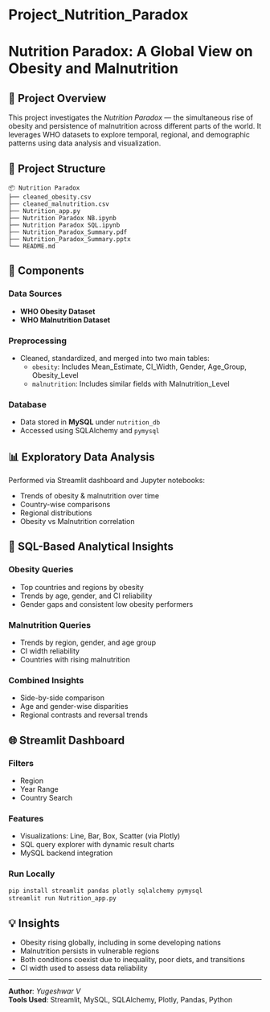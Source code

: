 # Project_Nutrition_Paradox
# Nutrition Paradox: A Global View on Obesity and Malnutrition

## 📌 Project Overview
This project investigates the *Nutrition Paradox* — the simultaneous rise of obesity and persistence of malnutrition across different parts of the world. It leverages WHO datasets to explore temporal, regional, and demographic patterns using data analysis and visualization.

## 📁 Project Structure
```
📦 Nutrition Paradox
├── cleaned_obesity.csv
├── cleaned_malnutrition.csv
├── Nutrition_app.py
├── Nutrition Paradox NB.ipynb
├── Nutrition Paradox SQL.ipynb
├── Nutrition_Paradox_Summary.pdf
├── Nutrition_Paradox_Summary.pptx
└── README.md
```

## 🧩 Components

### Data Sources
- **WHO Obesity Dataset**
- **WHO Malnutrition Dataset**

### Preprocessing
- Cleaned, standardized, and merged into two main tables:
  - `obesity`: Includes Mean_Estimate, CI_Width, Gender, Age_Group, Obesity_Level
  - `malnutrition`: Includes similar fields with Malnutrition_Level

### Database
- Data stored in **MySQL** under `nutrition_db`
- Accessed using SQLAlchemy and `pymysql`

## 📊 Exploratory Data Analysis
Performed via Streamlit dashboard and Jupyter notebooks:
- Trends of obesity & malnutrition over time
- Country-wise comparisons
- Regional distributions
- Obesity vs Malnutrition correlation

## 🧮 SQL-Based Analytical Insights

### Obesity Queries
- Top countries and regions by obesity
- Trends by age, gender, and CI reliability
- Gender gaps and consistent low obesity performers

### Malnutrition Queries
- Trends by region, gender, and age group
- CI width reliability
- Countries with rising malnutrition

### Combined Insights
- Side-by-side comparison
- Age and gender-wise disparities
- Regional contrasts and reversal trends

## 🌐 Streamlit Dashboard

### Filters
- Region
- Year Range
- Country Search

### Features
- Visualizations: Line, Bar, Box, Scatter (via Plotly)
- SQL query explorer with dynamic result charts
- MySQL backend integration

### Run Locally
```bash
pip install streamlit pandas plotly sqlalchemy pymysql
streamlit run Nutrition_app.py
```

## 💡 Insights
- Obesity rising globally, including in some developing nations
- Malnutrition persists in vulnerable regions
- Both conditions coexist due to inequality, poor diets, and transitions
- CI width used to assess data reliability

---

**Author**: *Yugeshwar V*  
**Tools Used**: Streamlit, MySQL, SQLAlchemy, Plotly, Pandas, Python  
